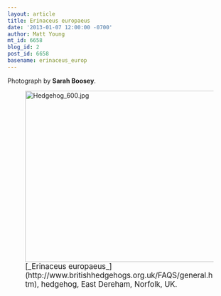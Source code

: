 ```yaml
---
layout: article
title: Erinaceus europaeus
date: '2013-01-07 12:00:00 -0700'
author: Matt Young
mt_id: 6658
blog_id: 2
post_id: 6658
basename: erinaceus_europ
---
```

Photograph by **Sarah Boosey**.

<figure>
<img src="{{ site.baseurl }}/uploads/2013/Hedgehog_600.jpg" alt="Hedgehog_600.jpg" width="600" height="384" />
<figcaption markdown="span">
<big>[_Erinaceus europaeus_](http://www.britishhedgehogs.org.uk/FAQS/general.htm), hedgehog, East Dereham, Norfolk, UK.</big>

</figcaption>
</figure>
